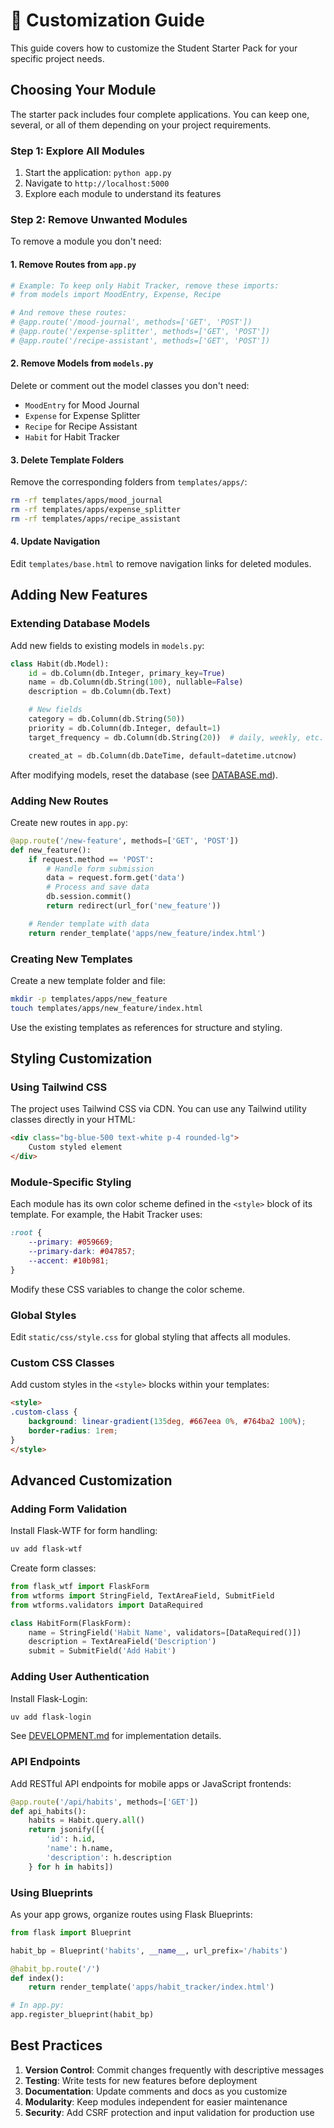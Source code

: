 # 🎨 Customization Guide

This guide covers how to customize the Student Starter Pack for your specific project needs.

## Choosing Your Module

The starter pack includes four complete applications. You can keep one, several, or all of them depending on your project requirements.

### Step 1: Explore All Modules

1. Start the application: `python app.py`
2. Navigate to `http://localhost:5000`
3. Explore each module to understand its features

### Step 2: Remove Unwanted Modules

To remove a module you don't need:

#### 1. Remove Routes from `app.py`

```python
# Example: To keep only Habit Tracker, remove these imports:
# from models import MoodEntry, Expense, Recipe

# And remove these routes:
# @app.route('/mood-journal', methods=['GET', 'POST'])
# @app.route('/expense-splitter', methods=['GET', 'POST'])
# @app.route('/recipe-assistant', methods=['GET', 'POST'])
```

#### 2. Remove Models from `models.py`

Delete or comment out the model classes you don't need:
- `MoodEntry` for Mood Journal
- `Expense` for Expense Splitter
- `Recipe` for Recipe Assistant
- `Habit` for Habit Tracker

#### 3. Delete Template Folders

Remove the corresponding folders from `templates/apps/`:
```bash
rm -rf templates/apps/mood_journal
rm -rf templates/apps/expense_splitter
rm -rf templates/apps/recipe_assistant
```

#### 4. Update Navigation

Edit `templates/base.html` to remove navigation links for deleted modules.

## Adding New Features

### Extending Database Models

Add new fields to existing models in `models.py`:

```python
class Habit(db.Model):
    id = db.Column(db.Integer, primary_key=True)
    name = db.Column(db.String(100), nullable=False)
    description = db.Column(db.Text)

    # New fields
    category = db.Column(db.String(50))
    priority = db.Column(db.Integer, default=1)
    target_frequency = db.Column(db.String(20))  # daily, weekly, etc.

    created_at = db.Column(db.DateTime, default=datetime.utcnow)
```

After modifying models, reset the database (see [DATABASE.md](DATABASE.md)).

### Adding New Routes

Create new routes in `app.py`:

```python
@app.route('/new-feature', methods=['GET', 'POST'])
def new_feature():
    if request.method == 'POST':
        # Handle form submission
        data = request.form.get('data')
        # Process and save data
        db.session.commit()
        return redirect(url_for('new_feature'))

    # Render template with data
    return render_template('apps/new_feature/index.html')
```

### Creating New Templates

Create a new template folder and file:

```bash
mkdir -p templates/apps/new_feature
touch templates/apps/new_feature/index.html
```

Use the existing templates as references for structure and styling.

## Styling Customization

### Using Tailwind CSS

The project uses Tailwind CSS via CDN. You can use any Tailwind utility classes directly in your HTML:

```html
<div class="bg-blue-500 text-white p-4 rounded-lg">
    Custom styled element
</div>
```

### Module-Specific Styling

Each module has its own color scheme defined in the `<style>` block of its template. For example, the Habit Tracker uses:

```css
:root {
    --primary: #059669;
    --primary-dark: #047857;
    --accent: #10b981;
}
```

Modify these CSS variables to change the color scheme.

### Global Styles

Edit `static/css/style.css` for global styling that affects all modules.

### Custom CSS Classes

Add custom styles in the `<style>` blocks within your templates:

```html
<style>
.custom-class {
    background: linear-gradient(135deg, #667eea 0%, #764ba2 100%);
    border-radius: 1rem;
}
</style>
```

## Advanced Customization

### Adding Form Validation

Install Flask-WTF for form handling:

```bash
uv add flask-wtf
```

Create form classes:

```python
from flask_wtf import FlaskForm
from wtforms import StringField, TextAreaField, SubmitField
from wtforms.validators import DataRequired

class HabitForm(FlaskForm):
    name = StringField('Habit Name', validators=[DataRequired()])
    description = TextAreaField('Description')
    submit = SubmitField('Add Habit')
```

### Adding User Authentication

Install Flask-Login:

```bash
uv add flask-login
```

See [DEVELOPMENT.md](DEVELOPMENT.md) for implementation details.

### API Endpoints

Add RESTful API endpoints for mobile apps or JavaScript frontends:

```python
@app.route('/api/habits', methods=['GET'])
def api_habits():
    habits = Habit.query.all()
    return jsonify([{
        'id': h.id,
        'name': h.name,
        'description': h.description
    } for h in habits])
```

### Using Blueprints

As your app grows, organize routes using Flask Blueprints:

```python
from flask import Blueprint

habit_bp = Blueprint('habits', __name__, url_prefix='/habits')

@habit_bp.route('/')
def index():
    return render_template('apps/habit_tracker/index.html')

# In app.py:
app.register_blueprint(habit_bp)
```

## Best Practices

1. **Version Control**: Commit changes frequently with descriptive messages
2. **Testing**: Write tests for new features before deployment
3. **Documentation**: Update comments and docs as you customize
4. **Modularity**: Keep modules independent for easier maintenance
5. **Security**: Add CSRF protection and input validation for production use
